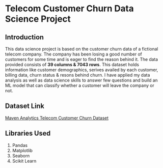 # Telecom Customer Churn Data Science Project

## Introduction
This data science project is based on the customer churn data of a fictional telecom company. The company has been losing a good number of customers for some time and is eager to find the reason behind it. The data provided consists of **39 columns & 7043 rows**. This dataset holds information like customer demographics, serives availed by each customer, billing data, churn status & resons behind churn. I have applied my data analysis as well as data science skills to answer few questions and build an ML model that can classify whether a customer will leave the company or not.

## Dataset Link
[Maven Analytics Telecom Customer Churn Dataset](https://mavenanalytics.io/data-playground)

## Libraries Used
1. Pandas
2. Matplotlib
3. Seaborn
4. Scikit Learn
